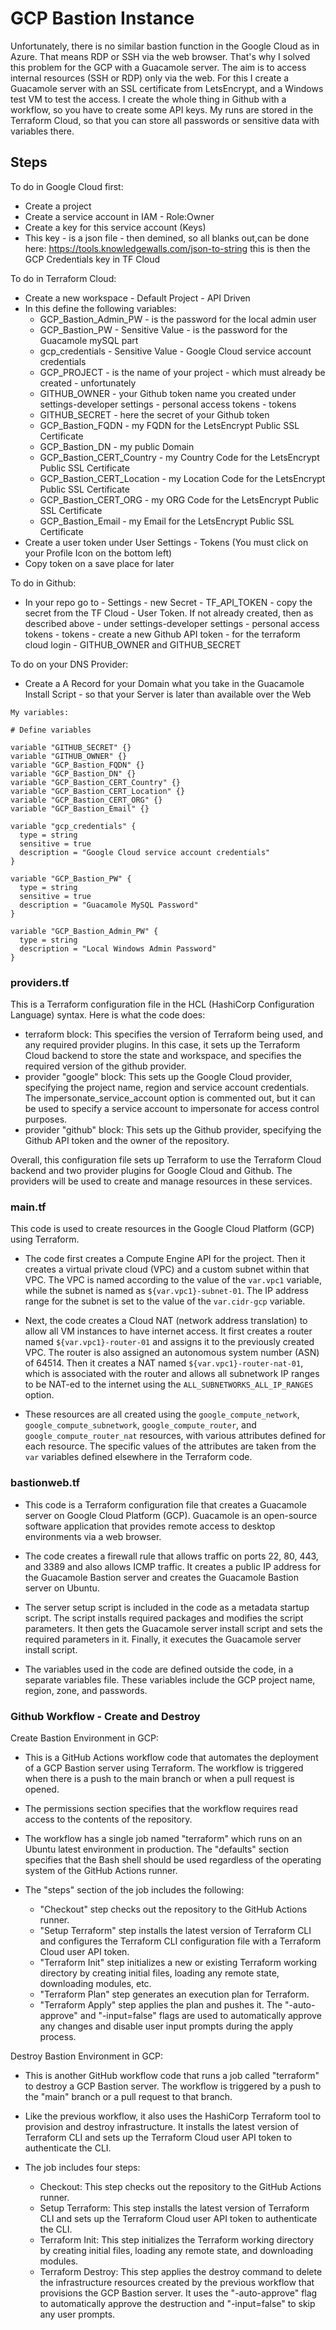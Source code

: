 # GCP Bastion Instance

Unfortunately, there is no similar bastion function in the Google Cloud as in Azure. That means RDP or SSH via the web browser. That's why I solved this problem for the GCP with a Guacamole server. The aim is to access internal resources (SSH or RDP) only via the web. For this I create a Guacamole server with an SSL certificate from LetsEncrypt, and a Windows test VM to test the access. I create the whole thing in Github with a workflow, so you have to create some API keys. My runs are stored in the Terraform Cloud, so that you can store all passwords or sensitive data with variables there.

## Steps

To do in Google Cloud first:

- Create a project
- Create a service account in IAM - Role:Owner
- Create a key for this service account (Keys)
- This key - is a json file - then demined, so all blanks out,can be done here:
  https://tools.knowledgewalls.com/json-to-string
  this is then the GCP Credentials key in TF Cloud

To do in Terraform Cloud:

- Create a new workspace - Default Project - API Driven
- In this define the following variables:
  - GCP_Bastion_Admin_PW - is the password for the local admin user
  - GCP_Bastion_PW - Sensitive Value - is the password for the Guacamole mySQL part
  - gcp_credentials - Sensitive Value - Google Cloud service account credentials
  - GCP_PROJECT - is the name of your project - which must already be created - unfortunately
  - GITHUB_OWNER - your Github token name you created under settings-developer settings - personal access tokens - tokens
  - GITHUB_SECRET - here the secret of your Github token
  - GCP_Bastion_FQDN - my FQDN for the LetsEncrypt Public SSL Certificate
  - GCP_Bastion_DN - my public Domain
  - GCP_Bastion_CERT_Country - my Country Code for the LetsEncrypt Public SSL Certificate
  - GCP_Bastion_CERT_Location - my Location Code for the LetsEncrypt Public SSL Certificate
  - GCP_Bastion_CERT_ORG - my ORG Code for the LetsEncrypt Public SSL Certificate
  - GCP_Bastion_Email - my Email for the LetsEncrypt Public SSL Certificate
- Create a user token under User Settings - Tokens
  (You must click on your Profile Icon on the bottom left)
- Copy token on a save place for later

To do in Github:

- In your repo go to - Settings - new Secret - TF_API_TOKEN - copy the secret from the TF Cloud - User Token. If not already created, then as described above - under settings-developer settings - personal access tokens - tokens - create a new Github API token - for the terraform cloud login - GITHUB_OWNER and GITHUB_SECRET

To do on your DNS Provider:

 - Create a A Record for your Domain what you take in the Guacamole Install Script - so that your Server is later than available over the Web

```
My variables:

# Define variables

variable "GITHUB_SECRET" {}
variable "GITHUB_OWNER" {}
variable "GCP_Bastion_FQDN" {}
variable "GCP_Bastion_DN" {}
variable "GCP_Bastion_CERT_Country" {}
variable "GCP_Bastion_CERT_Location" {}
variable "GCP_Bastion_CERT_ORG" {}
variable "GCP_Bastion_Email" {}

variable "gcp_credentials" {
  type = string
  sensitive = true
  description = "Google Cloud service account credentials"
}

variable "GCP_Bastion_PW" {
  type = string
  sensitive = true
  description = "Guacamole MySQL Password"
}

variable "GCP_Bastion_Admin_PW" {
  type = string
  description = "Local Windows Admin Password"
}
```

### providers.tf

This is a Terraform configuration file in the HCL (HashiCorp Configuration Language) syntax. Here is what the code does:

- terraform block: This specifies the version of Terraform being used, and any required provider plugins. In this case, it sets up the Terraform Cloud backend to store the state and workspace, and specifies the required version of the github provider.
- provider "google" block: This sets up the Google Cloud provider, specifying the project name, region and service account credentials. The impersonate_service_account option is commented out, but it can be used to specify a service account to impersonate for access control purposes.
- provider "github" block: This sets up the Github provider, specifying the Github API token and the owner of the repository.

Overall, this configuration file sets up Terraform to use the Terraform Cloud backend and two provider plugins for Google Cloud and Github. The providers will be used to create and manage resources in these services.

### main.tf

This code is used to create resources in the Google Cloud Platform (GCP) using Terraform. 

- The code first creates a Compute Engine API for the project. Then it creates a virtual private cloud (VPC) and a custom subnet within that VPC. The VPC is named according to the value of the `var.vpc1` variable, while the subnet is named as `${var.vpc1}-subnet-01`. The IP address range for the subnet is set to the value of the `var.cidr-gcp` variable. 

- Next, the code creates a Cloud NAT (network address translation) to allow all VM instances to have internet access. It first creates a router named `${var.vpc1}-router-01` and assigns it to the previously created VPC. The router is also assigned an autonomous system number (ASN) of 64514. Then it creates a NAT named `${var.vpc1}-router-nat-01`, which is associated with the router and allows all subnetwork IP ranges to be NAT-ed to the internet using the `ALL_SUBNETWORKS_ALL_IP_RANGES` option. 

- These resources are all created using the `google_compute_network`, `google_compute_subnetwork`, `google_compute_router`, and `google_compute_router_nat` resources, with various attributes defined for each resource. The specific values of the attributes are taken from the `var` variables defined elsewhere in the Terraform code.

### bastionweb.tf

- This code is a Terraform configuration file that creates a Guacamole server on Google Cloud Platform (GCP). Guacamole is an open-source software application that provides remote access to desktop environments via a web browser. 

- The code creates a firewall rule that allows traffic on ports 22, 80, 443, and 3389 and also allows ICMP traffic. It creates a public IP address for the Guacamole Bastion server and creates the Guacamole Bastion server on Ubuntu. 

- The server setup script is included in the code as a metadata startup script. The script installs required packages and modifies the script parameters. It then gets the Guacamole server install script and sets the required parameters in it. Finally, it executes the Guacamole server install script.

- The variables used in the code are defined outside the code, in a separate variables file. These variables include the GCP project name, region, zone, and passwords.

### Github Workflow - Create and Destroy

Create Bastion Environment in GCP:

- This is a GitHub Actions workflow code that automates the deployment of a GCP Bastion server using Terraform. The workflow is triggered when there is a push to the main branch or when a pull request is opened. 

- The permissions section specifies that the workflow requires read access to the contents of the repository.

- The workflow has a single job named "terraform" which runs on an Ubuntu latest environment in production. The "defaults" section specifies that the Bash shell should be used regardless of the operating system of the GitHub Actions runner.

- The "steps" section of the job includes the following:

  - "Checkout" step checks out the repository to the GitHub Actions runner.
  - "Setup Terraform" step installs the latest version of Terraform CLI and configures the Terraform CLI configuration file with a Terraform Cloud user API token.
  - "Terraform Init" step initializes a new or existing Terraform working directory by creating initial files, loading any remote state, downloading modules, etc.
  -  "Terraform Plan" step generates an execution plan for Terraform.
  -  "Terraform Apply" step applies the plan and pushes it. The "-auto-approve" and "-input=false" flags are used to automatically approve any changes and disable user input prompts during the apply process.

Destroy Bastion Environment in GCP:

- This is another GitHub workflow code that runs a job called "terraform" to destroy a GCP Bastion server. The workflow is triggered by a push to the "main" branch or a pull request to that branch. 

- Like the previous workflow, it also uses the HashiCorp Terraform tool to provision and destroy infrastructure. It installs the latest version of Terraform CLI and sets up the Terraform Cloud user API token to authenticate the CLI.

- The job includes four steps:

  - Checkout: This step checks out the repository to the GitHub Actions runner.
  - Setup Terraform: This step installs the latest version of Terraform CLI and sets up the Terraform Cloud user API token to authenticate the CLI.
  - Terraform Init: This step initializes the Terraform working directory by creating initial files, loading any remote state, and downloading modules.
  - Terraform Destroy: This step applies the destroy command to delete the infrastructure resources created by the previous workflow that provisions the GCP Bastion server. It uses the "-auto-approve" flag to automatically approve the destruction and "-input=false" to skip any user prompts.